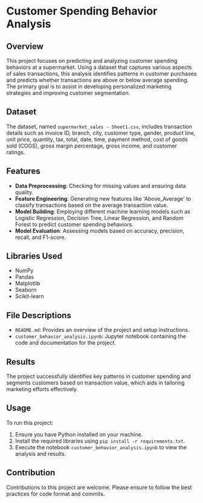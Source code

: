# Customer Spending Behavior Analysis

## Overview

This project focuses on predicting and analyzing customer spending behaviors at a supermarket. Using a dataset that captures various aspects of sales transactions, this analysis identifies patterns in customer purchases and predicts whether transactions are above or below average spending. The primary goal is to assist in developing personalized marketing strategies and improving customer segmentation.

## Dataset

The dataset, named `supermarket_sales - Sheet1.csv`, includes transaction details such as invoice ID, branch, city, customer type, gender, product line, unit price, quantity, tax, total, date, time, payment method, cost of goods sold (COGS), gross margin percentage, gross income, and customer ratings.

## Features

- **Data Preprocessing**: Checking for missing values and ensuring data quality.
- **Feature Engineering**: Generating new features like 'Above_Average' to classify transactions based on the average transaction value.
- **Model Building**: Employing different machine learning models such as Logistic Regression, Decision Tree, Linear Regression, and Random Forest to predict customer spending behaviors.
- **Model Evaluation**: Assessing models based on accuracy, precision, recall, and F1-score.

## Libraries Used

- NumPy
- Pandas
- Matplotlib
- Seaborn
- Scikit-learn

## File Descriptions

- `README.md`: Provides an overview of the project and setup instructions.
- `customer_behavior_analysis.ipynb`: Jupyter notebook containing the code and documentation for the project.

## Results

The project successfully identifies key patterns in customer spending and segments customers based on transaction value, which aids in tailoring marketing efforts effectively.

## Usage

To run this project:
1. Ensure you have Python installed on your machine.
2. Install the required libraries using `pip install -r requirements.txt`.
3. Execute the notebook `customer_behavior_analysis.ipynb` to view the analysis and results.

## Contribution

Contributions to this project are welcome. Please ensure to follow the best practices for code format and commits.
